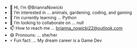 - 👋 Hi, I’m @BriannaNowicki
- 👀 I’m interested in ... animals, gardening, coding, and gaming
- 🌱 I’m currently learning ... Python
- 💞️ I’m looking to collaborate on ... null
- 📫 How to reach me ... brianna_nowicki22@outlook.com
- 😄 Pronouns: ... she/her
- ⚡ Fun fact: ... My dream career is a Game Dev

<!---
BriannaNowicki/BriannaNowicki is a ✨ special ✨ repository because its `README.md` (this file) appears on your GitHub profile.
You can click the Preview link to take a look at your changes.
--->
